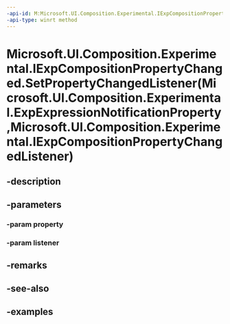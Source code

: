 ```yaml
---
-api-id: M:Microsoft.UI.Composition.Experimental.IExpCompositionPropertyChanged.SetPropertyChangedListener(Microsoft.UI.Composition.Experimental.ExpExpressionNotificationProperty,Microsoft.UI.Composition.Experimental.IExpCompositionPropertyChangedListener)
-api-type: winrt method
---
```


# Microsoft.UI.Composition.Experimental.IExpCompositionPropertyChanged.SetPropertyChangedListener(Microsoft.UI.Composition.Experimental.ExpExpressionNotificationProperty,Microsoft.UI.Composition.Experimental.IExpCompositionPropertyChangedListener)

<!--
public void SetPropertyChangedListener (Microsoft.UI.Composition.Experimental.ExpExpressionNotificationProperty property, Microsoft.UI.Composition.Experimental.IExpCompositionPropertyChangedListener listener);
-->


## -description

## -parameters

### -param property

### -param listener

## -remarks

## -see-also

## -examples


